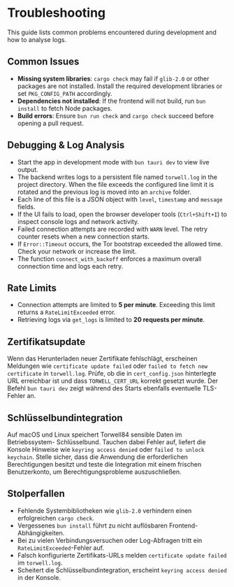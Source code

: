 # Troubleshooting

This guide lists common problems encountered during development and how to analyse logs.

## Common Issues

- **Missing system libraries**: `cargo check` may fail if `glib-2.0` or other packages are not installed. Install the required development libraries or set `PKG_CONFIG_PATH` accordingly.
- **Dependencies not installed**: If the frontend will not build, run `bun install` to fetch Node packages.
- **Build errors**: Ensure `bun run check` and `cargo check` succeed before opening a pull request.

## Debugging & Log Analysis

- Start the app in development mode with `bun tauri dev` to view live output.
- The backend writes logs to a persistent file named `torwell.log` in the project directory. When the file exceeds the configured line limit it is rotated and the previous log is moved into an `archive` folder.
- Each line of this file is a JSON object with `level`, `timestamp` and `message` fields.
- If the UI fails to load, open the browser developer tools (`Ctrl+Shift+I`) to inspect console logs and network activity.
- Failed connection attempts are recorded with `WARN` level. The retry counter resets when a new connection starts.
- If `Error::Timeout` occurs, the Tor bootstrap exceeded the allowed time. Check your network or increase the limit.
- The function `connect_with_backoff` enforces a maximum overall connection time and logs each retry.

## Rate Limits

- Connection attempts are limited to **5 per minute**. Exceeding this limit returns a `RateLimitExceeded` error.
- Retrieving logs via `get_logs` is limited to **20 requests per minute**.

## Zertifikatsupdate

Wenn das Herunterladen neuer Zertifikate fehlschlägt, erscheinen Meldungen wie
`certificate update failed` oder `failed to fetch new certificate` in
`torwell.log`. Prüfe, ob die in `cert_config.json` hinterlegte URL erreichbar
ist und dass `TORWELL_CERT_URL` korrekt gesetzt wurde. Der Befehl
`bun tauri dev` zeigt während des Starts ebenfalls eventuelle TLS-Fehler an.

## Schlüsselbundintegration

Auf macOS und Linux speichert Torwell84 sensible Daten im Betriebssystem-
Schlüsselbund. Tauchen dabei Fehler auf, liefert die Konsole Hinweise wie
`keyring access denied` oder `failed to unlock keychain`. Stelle sicher, dass
die Anwendung die erforderlichen Berechtigungen besitzt und teste die
Integration mit einem frischen Benutzerkonto, um Berechtigungsprobleme
auszuschließen.

## Stolperfallen

- Fehlende Systembibliotheken wie `glib-2.0` verhindern einen erfolgreichen `cargo check`.
- Vergessenes `bun install` führt zu nicht auflösbaren Frontend-Abhängigkeiten.
- Bei zu vielen Verbindungsversuchen oder Log-Abfragen tritt ein `RateLimitExceeded`-Fehler auf.
- Falsch konfigurierte Zertifikats-URLs melden `certificate update failed` im `torwell.log`.
- Scheitert die Schlüsselbundintegration, erscheint `keyring access denied` in der Konsole.

